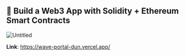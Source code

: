 👋 Build a Web3 App with Solidity + Ethereum Smart Contracts
------------------------------------------------------------

![Untitled](https://i.imgur.com/b8ix7ju.png)


**Link**: https://wave-portal-dun.vercel.app/
